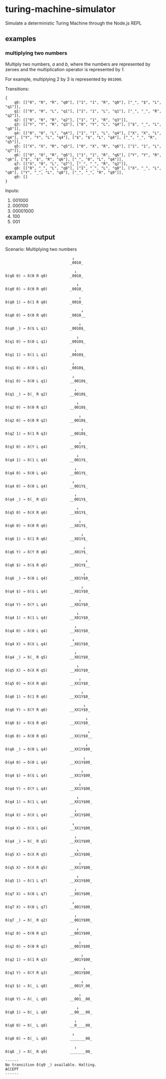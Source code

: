 # turing-machine-simulator
Simulate a deterministic Turing Machine through the Node.js REPL

## examples

### multiplying two numbers

Multiply two numbers, _a_ and _b_, where the numbers are represented by zeroes and the multiplication operator is represented by _1_.

For example, multiplying 2 by 3 is represented by `001000`.

Transitions:

    {
        q0: [["0", "0", "R", "q0"], ["1", "1", "R", "q0"], ["_", "$", "L", "q1"]],
        q1: [["0", "0", "L", "q1"], ["1", "1", "L", "q1"], ["_", "_", "R", "q2"]],
        q2: [["0", "0", "R", "q2"], ["1", "1", "R", "q3"]],
        q3: [["Y", "Y", "R", "q3"], ["0", "Y", "L", "q4"], ["$", "_", "L", "q8"]],
        q4: [["0", "0", "L", "q4"], ["1", "1", "L", "q4"], ["X", "X", "L", "q4"], ["Y", "Y", "L", "q4"], ["$", "$", "L", "q4"], ["_", "_", "R", "q5"]],
        q5: [["X", "X", "R", "q5"], ["0", "X", "R", "q6"], ["1", "1", "L", "q7"]],
        q6: [["0", "0", "R", "q6"], ["1", "1", "R", "q6"], ["Y", "Y", "R", "q6"], ["$", "$", "R", "q6"], ["_", "0", "L", "q4"]],
        q7: [["X", "0", "L", "q7"], ["_", "_", "R", "q2"]],
        q8: [["0", "_", "L", "q8"], ["1", "_", "L", "q8"], ["X", "_", "L", "q8"], ["Y", "_", "L", "q8"], ["_", "_", "R", "q9"]],
        q9: []
    }

Inputs:

1. 001000
1. 000100
1. 00001000
1. 100
1. 001

## example output

Scenario: Multiplying two numbers

                                  ↓
                                 _0010_

                                   ↓
    δ(q0 0) → δ(0 R q0)          _0010_

                                    ↓
    δ(q0 0) → δ(0 R q0)          _0010_

                                     ↓
    δ(q0 1) → δ(1 R q0)          _0010_

                                      ↓
    δ(q0 0) → δ(0 R q0)          _0010__

                                     ↓
    δ(q0 _) → δ($ L q1)          _0010$_

                                    ↓
    δ(q1 0) → δ(0 L q1)          _0010$_

                                   ↓
    δ(q1 1) → δ(1 L q1)          _0010$_

                                  ↓
    δ(q1 0) → δ(0 L q1)          _0010$_

                                  ↓
    δ(q1 0) → δ(0 L q1)          __0010$_

                                   ↓
    δ(q1 _) → δ(_ R q2)          __0010$_

                                    ↓
    δ(q2 0) → δ(0 R q2)          __0010$_

                                     ↓
    δ(q2 0) → δ(0 R q2)          __0010$_

                                      ↓
    δ(q2 1) → δ(1 R q3)          __0010$_

                                     ↓
    δ(q3 0) → δ(Y L q4)          __001Y$_

                                    ↓
    δ(q4 1) → δ(1 L q4)          __001Y$_

                                   ↓
    δ(q4 0) → δ(0 L q4)          __001Y$_

                                  ↓
    δ(q4 0) → δ(0 L q4)          __001Y$_

                                   ↓
    δ(q4 _) → δ(_ R q5)          __001Y$_

                                    ↓
    δ(q5 0) → δ(X R q6)          __X01Y$_

                                     ↓
    δ(q6 0) → δ(0 R q6)          __X01Y$_

                                      ↓
    δ(q6 1) → δ(1 R q6)          __X01Y$_

                                       ↓
    δ(q6 Y) → δ(Y R q6)          __X01Y$_

                                        ↓
    δ(q6 $) → δ($ R q6)          __X01Y$__

                                       ↓
    δ(q6 _) → δ(0 L q4)          __X01Y$0_

                                      ↓
    δ(q4 $) → δ($ L q4)          __X01Y$0_

                                     ↓
    δ(q4 Y) → δ(Y L q4)          __X01Y$0_

                                    ↓
    δ(q4 1) → δ(1 L q4)          __X01Y$0_

                                   ↓
    δ(q4 0) → δ(0 L q4)          __X01Y$0_

                                  ↓
    δ(q4 X) → δ(X L q4)          __X01Y$0_

                                   ↓
    δ(q4 _) → δ(_ R q5)          __X01Y$0_

                                    ↓
    δ(q5 X) → δ(X R q5)          __X01Y$0_

                                     ↓
    δ(q5 0) → δ(X R q6)          __XX1Y$0_

                                      ↓
    δ(q6 1) → δ(1 R q6)          __XX1Y$0_

                                       ↓
    δ(q6 Y) → δ(Y R q6)          __XX1Y$0_

                                        ↓
    δ(q6 $) → δ($ R q6)          __XX1Y$0_

                                         ↓
    δ(q6 0) → δ(0 R q6)          __XX1Y$0__

                                        ↓
    δ(q6 _) → δ(0 L q4)          __XX1Y$00_

                                       ↓
    δ(q4 0) → δ(0 L q4)          __XX1Y$00_

                                      ↓
    δ(q4 $) → δ($ L q4)          __XX1Y$00_

                                     ↓
    δ(q4 Y) → δ(Y L q4)          __XX1Y$00_

                                    ↓
    δ(q4 1) → δ(1 L q4)          __XX1Y$00_

                                   ↓
    δ(q4 X) → δ(X L q4)          __XX1Y$00_

                                  ↓
    δ(q4 X) → δ(X L q4)          __XX1Y$00_

                                   ↓
    δ(q4 _) → δ(_ R q5)          __XX1Y$00_

                                    ↓
    δ(q5 X) → δ(X R q5)          __XX1Y$00_

                                     ↓
    δ(q5 X) → δ(X R q5)          __XX1Y$00_

                                    ↓
    δ(q5 1) → δ(1 L q7)          __XX1Y$00_

                                   ↓
    δ(q7 X) → δ(0 L q7)          __X01Y$00_

                                  ↓
    δ(q7 X) → δ(0 L q7)          __001Y$00_

                                   ↓
    δ(q7 _) → δ(_ R q2)          __001Y$00_

                                    ↓
    δ(q2 0) → δ(0 R q2)          __001Y$00_

                                     ↓
    δ(q2 0) → δ(0 R q2)          __001Y$00_

                                      ↓
    δ(q2 1) → δ(1 R q3)          __001Y$00_

                                       ↓
    δ(q3 Y) → δ(Y R q3)          __001Y$00_

                                      ↓
    δ(q3 $) → δ(_ L q8)          __001Y_00_

                                     ↓
    δ(q8 Y) → δ(_ L q8)          __001__00_

                                    ↓
    δ(q8 1) → δ(_ L q8)          __00___00_

                                   ↓
    δ(q8 0) → δ(_ L q8)          __0____00_

                                  ↓
    δ(q8 0) → δ(_ L q8)          _______00_

                                   ↓
    δ(q8 _) → δ(_ R q9)          _______00_

    ------
    No transition δ(q9 _) available. Halting.
    ACCEPT
    ------
